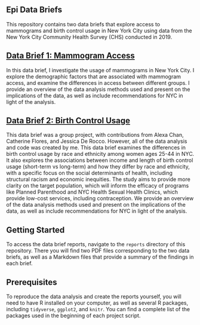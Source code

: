 ## Epi Data Briefs
This repository contains two data briefs that explore access to mammograms and birth control usage in New York City using data from the New York City Community Health Survey (CHS) conducted in 2019.

## [Data Brief 1: Mammogram Access](reports/01-mammogram_brief.pdf)
In this data brief, I investigate the usage of mammograms in New York City. I explore the demographic factors that are associated with mammogram access, and examine the differences in access between different groups. I provide an overview of the data analysis methods used and present on the implications of the data, as well as include recommendations for NYC in light of the analysis.

## [Data Brief 2: Birth Control Usage](reports/02-birth_control_brief.pdf)
This data brief was a group project, with contributions from Alexa Chan, Catherine Flores, and Jessica De Rocco. However, all of the data analysis and code was created by me. This data brief examines the differences in birth control usage by race and ethnicity among women ages 25-44 in NYC. It also explores the associations between income and length of birth control usage (short-term vs long-term) and how they differ by race and ethnicity, with a specific focus on the social determinants of health, including structural racism and economic inequities. The study aims to provide more clarity on the target population, which will inform the efficacy of programs like Planned Parenthood and NYC Health Sexual Health Clinics, which provide low-cost services, including contraception. We provide an overview of the data analysis methods used and present on the implications of the data, as well as include recommendations for NYC in light of the analysis.

## Getting Started
To access the data brief reports, navigate to the `reports` directory of this repository. There you will find two PDF files corresponding to the two data briefs, as well as a Markdown files that provide a summary of the findings in each brief.

## Prerequisites
To reproduce the data analysis and create the reports yourself, you will need to have R installed on your computer, as well as several R packages, including `tidyverse`, `ggplot2`, and `knitr`. You can find a complete list of the packages used in the beginning of each project script.
